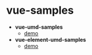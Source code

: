 # vue-samples

- **vue-umd-samples**
  - [demo](https://otary.github.io/vue-samples/vue-umd-samples/src/views/index.html)
- **vue-element-umd-samples**
  - [demo](https://otary.github.io/vue-samples/vue-element-umd-samples/src/views/index.html)
  
  
  